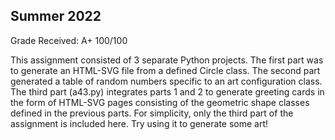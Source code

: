 ## Summer 2022
Grade Received: A+ 100/100

This assignment consisted of 3 separate Python projects. The first part was to generate an HTML-SVG file from a defined Circle class. The second part generated a table of random numbers specific to an art configuration class. The third part (a43.py) integrates parts 1 and 2 to generate greeting cards in the form of HTML-SVG pages consisting of the geometric shape classes defined in the previous parts.
For simplicity, only the third part of the assignment is included here. Try using it to generate some art!
